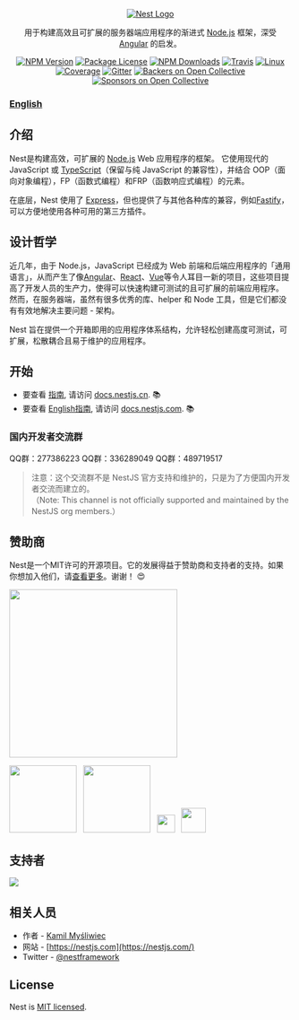 <p align="center">
  <a href="http://nestjs.com/" target="blank"><img src="http://kamilmysliwiec.com/public/nest-logo.png#1" alt="Nest Logo" /></a>
</p>

[travis-image]: https://api.travis-ci.org/nestjs/nest.svg?branch=master
[travis-url]: https://travis-ci.org/nestjs/nest
[linux-image]: https://img.shields.io/travis/nestjs/nest/master.svg?label=linux
[linux-url]: https://travis-ci.org/nestjs/nest
  
 <p align="center">用于构建高效且可扩展的服务器端应用程序的渐进式 <a href="http://nodejs.cn" target="blank">Node.js</a> 框架，深受 <a href="https://angular.cn" target="_blank">Angular</a> 的启发。</p> 
    <p align="center">
<a href="https://www.npmjs.com/~nestjscore"><img src="https://img.shields.io/npm/v/@nestjs/core.svg" alt="NPM Version" /></a>
<a href="https://www.npmjs.com/~nestjscore"><img src="https://img.shields.io/npm/l/@nestjs/core.svg" alt="Package License" /></a>
<a href="https://www.npmjs.com/~nestjscore"><img src="https://img.shields.io/npm/dm/@nestjs/core.svg" alt="NPM Downloads" /></a>
<a href="https://travis-ci.org/nestjs/nest"><img src="https://api.travis-ci.org/nestjs/nest.svg?branch=master" alt="Travis" /></a>
<a href="https://travis-ci.org/nestjs/nest"><img src="https://img.shields.io/travis/nestjs/nest/master.svg?label=linux" alt="Linux" /></a>
<a href="https://coveralls.io/github/nestjs/nest?branch=master"><img src="https://coveralls.io/repos/github/nestjs/nest/badge.svg?branch=master#5" alt="Coverage" /></a>
<a href="https://gitter.im/nestjs/nestjs?utm_source=badge&utm_medium=badge&utm_campaign=pr-badge&utm_content=body_badge"><img src="https://badges.gitter.im/nestjs/nestjs.svg" alt="Gitter" /></a>
<a href="https://opencollective.com/nest#backer"><img src="https://opencollective.com/nest/backers/badge.svg" alt="Backers on Open Collective" /></a>
<a href="https://opencollective.com/nest#sponsor"><img src="https://opencollective.com/nest/sponsors/badge.svg" alt="Sponsors on Open Collective" /></a>
</p>
  <!--[![Backers on Open Collective](https://opencollective.com/nest/backers/badge.svg)](https://opencollective.com/nest#backer)
  [![Sponsors on Open Collective](https://opencollective.com/nest/sponsors/badge.svg)](https://opencollective.com/nest#sponsor)-->


### [English](readme.md)

## 介绍

<p>Nest是构建高效，可扩展的 <a href="http://nodejs.cn" target="blank">Node.js</a> Web 应用程序的框架。 它使用现代的 JavaScript 或 <a href="https://www.tslang.cn" target="_blank">TypeScript</a>（保留与纯 JavaScript 的兼容性），并结合 OOP（面向对象编程），FP（函数式编程）和FRP（函数响应式编程）的元素。</p>
<p>在底层，Nest 使用了 <a href="http://www.expressjs.com.cn" target="_blank">Express</a>，但也提供了与其他各种库的兼容，例如<a href="https://github.com/fastify/fastify" target="blank">Fastify</a>，可以方便地使用各种可用的第三方插件。</p>

## 设计哲学

<p>近几年，由于 Node.js，JavaScript 已经成为 Web 前端和后端应用程序的「通用语言」，从而产生了像<a href="https://angular.cn" target="_blank">Angular</a>、<a href="https://github.com/facebook/react">React</a>、<a href="https://github.com/vuejs/vue" target="_blank">Vue</a>等令人耳目一新的项目，这些项目提高了开发人员的生产力，使得可以快速构建可测试的且可扩展的前端应用程序。 然而，在服务器端，虽然有很多优秀的库、helper 和 Node 工具，但是它们都没有有效地解决主要问题 - 架构。</p>

<p>Nest 旨在提供一个开箱即用的应用程序体系结构，允许轻松创建高度可测试，可扩展，松散耦合且易于维护的应用程序。</p>

## 开始

* 要查看 [指南](https://docs.nestjs.cn), 请访问 [docs.nestjs.cn](https://docs.nestjs.cn). :books:
* 要查看 [English指南](https://docs.nestjs.com), 请访问 [docs.nestjs.com](https://docs.nestjs.com). :books:

### 国内开发者交流群

QQ群：277386223
QQ群：336289049
QQ群：489719517

> 注意：这个交流群不是 NestJS 官方支持和维护的，只是为了方便国内开发者交流而建立的。  
> （Note: This channel is not officially supported and maintained by the NestJS org members.）

## 赞助商

Nest是一个MIT许可的开源项目。它的发展得益于赞助商和支持者的支持。如果你想加入他们，请[查看更多](https://opencollective.com/nest)。谢谢！ :heart_eyes:


<a href="https://valor-software.com/"><img src="https://docs.nestjs.com/assets/sponsors/valor-software.png" width="300" /></a>

<a href="https://scal.io"><img src="https://nestjs.com/img/scalio-logo.svg" width="120" /></a> &nbsp; <a href="https://www.swingdev.io"><img src="https://nestjs.com/img/swingdev-logo.svg#1" width="120" /></a> &nbsp; <a href="http://angularity.io"><img src="http://angularity.io/media/logo.svg" height="32" /></a> &nbsp; <a href="http://gojob.com"><img src="https://gojob.com/w/wp-content/uploads/2017/02/cropped-Logo-web-home.png" height="44" /></a>


## 支持者

<a href="https://opencollective.com/nest"><img src="https://opencollective.com/nest/backers.svg?width=890"></a>

## 相关人员

* 作者 - [Kamil Myśliwiec](https://kamilmysliwiec.com)
* 网站 - [https://nestjs.com](https://nestjs.com/)
* Twitter - [@nestframework](https://twitter.com/nestframework)

## License

  Nest is [MIT licensed](LICENSE).
